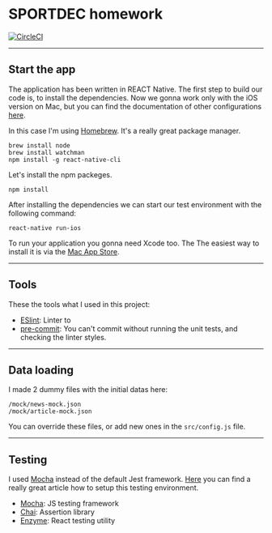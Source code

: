 # SPORTDEC homework
[![CircleCI](https://circleci.com/gh/olahakos/sportdec.svg?style=svg)](https://circleci.com/gh/olahakos/sportdec)

---

## Start the app

The application has been written in REACT Native. The first step to build our code is, to install the dependencies. Now we gonna work only with the iOS version on Mac, but you can find the documentation of other configurations  [here](https://facebook.github.io/react-native/docs/getting-started.html#content).

In this case I'm using [Homebrew](http://brew.sh/). It's a really great package manager.

```
brew install node
brew install watchman
npm install -g react-native-cli
```

Let's install the npm packeges.

```
npm install
```

After installing the dependencies we can start our test environment with the following command:
```
react-native run-ios
```

To run your application you gonna need Xcode too. The The easiest way to install it is via the [Mac App Store](https://itunes.apple.com/us/app/xcode/id497799835?mt=12).

---

## Tools

These the tools what I used in this project:

- [ESlint](http://eslint.org/): Linter to
- [pre-commit](https://github.com/jish/pre-commit): You can't commit without running the unit tests, and checking the linter styles.

---

## Data loading

I made 2 dummy files with the initial datas here:
```
/mock/news-mock.json
/mock/article-mock.json
```

You can override these files, or add new ones in the `src/config.js` file.

---

## Testing

I used [Mocha](https://mochajs.org/) instead of the default Jest framework. [Here](https://medium.com/@thisbejim/testing-react-native-components-with-enzyme-d46bf735540#.d0f9rnwru) you can find a really great article how to setup this testing environment.

- [Mocha](https://mochajs.org/): JS testing framework
- [Chai](http://chaijs.com/): Assertion library
- [Enzyme](https://github.com/airbnb/enzyme): React testing utility

